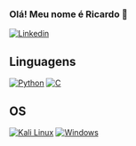 ### Olá! Meu nome é Ricardo 👋

[![Linkedin](https://img.shields.io/badge/LinkedIn-0077B5?style=for-the-badge&logo=linkedin&logoColor=white)](https://www.linkedin.com/in/ricardo-rodrigues-b00879250/)
## Linguagens
[![Python](https://img.shields.io/badge/Python-14354C?style=for-the-badge&logo=python&logoColor=white)](https://github.com/ricda-si/python-projects)
[![C](https://img.shields.io/badge/C-00599C?style=for-the-badge&logo=c&logoColor=white)](https://github.com/ricda-si/c-projects)

## OS
[![Kali Linux](https://img.shields.io/badge/Kali_Linux-557C94?style=for-the-badge&logo=kali-linux&logoColor=white)]()
[![Windows](https://img.shields.io/badge/Windows-0078D6?style=for-the-badge&logo=windows&logoColor=white)]()
